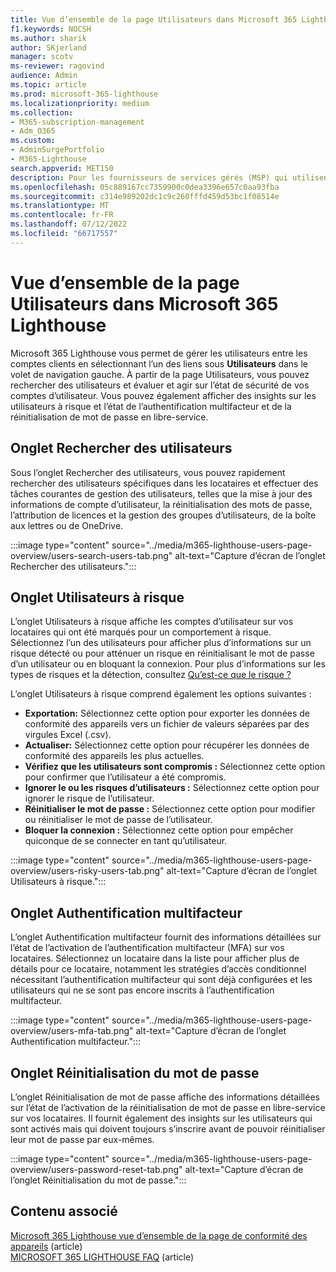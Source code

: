 ```yaml
---
title: Vue d’ensemble de la page Utilisateurs dans Microsoft 365 Lighthouse
f1.keywords: NOCSH
ms.author: sharik
author: SKjerland
manager: scotv
ms-reviewer: ragovind
audience: Admin
ms.topic: article
ms.prod: microsoft-365-lighthouse
ms.localizationpriority: medium
ms.collection:
- M365-subscription-management
- Adm_O365
ms.custom:
- AdminSurgePortfolio
- M365-Lighthouse
search.appverid: MET150
description: Pour les fournisseurs de services gérés (MSP) qui utilisent Microsoft 365 Lighthouse, découvrez la page Utilisateurs.
ms.openlocfilehash: 05c889167cc7359900c0dea3396e657c0aa93fba
ms.sourcegitcommit: c314e989202dc1c9c260fffd459d53bc1f08514e
ms.translationtype: MT
ms.contentlocale: fr-FR
ms.lasthandoff: 07/12/2022
ms.locfileid: "66717557"
---
```

# <a name="overview-of-the-users-page-in-microsoft-365-lighthouse"></a>Vue d’ensemble de la page Utilisateurs dans Microsoft 365 Lighthouse 

Microsoft 365 Lighthouse vous permet de gérer les utilisateurs entre les comptes clients en sélectionnant l’un des liens sous **Utilisateurs** dans le volet de navigation gauche. À partir de la page Utilisateurs, vous pouvez rechercher des utilisateurs et évaluer et agir sur l’état de sécurité de vos comptes d’utilisateur. Vous pouvez également afficher des insights sur les utilisateurs à risque et l’état de l’authentification multifacteur et de la réinitialisation de mot de passe en libre-service.  
  
## <a name="search-users-tab"></a>Onglet Rechercher des utilisateurs  
  
Sous l’onglet Rechercher des utilisateurs, vous pouvez rapidement rechercher des utilisateurs spécifiques dans les locataires et effectuer des tâches courantes de gestion des utilisateurs, telles que la mise à jour des informations de compte d’utilisateur, la réinitialisation des mots de passe, l’attribution de licences et la gestion des groupes d’utilisateurs, de la boîte aux lettres ou de OneDrive.

:::image type="content" source="../media/m365-lighthouse-users-page-overview/users-search-users-tab.png" alt-text="Capture d’écran de l’onglet Rechercher des utilisateurs.":::

## <a name="risky-users-tab"></a>Onglet Utilisateurs à risque

L’onglet Utilisateurs à risque affiche les comptes d’utilisateur sur vos locataires qui ont été marqués pour un comportement à risque. Sélectionnez l’un des utilisateurs pour afficher plus d’informations sur un risque détecté ou pour atténuer un risque en réinitialisant le mot de passe d’un utilisateur ou en bloquant la connexion. Pour plus d’informations sur les types de risques et la détection, consultez [Qu’est-ce que le risque ?](/azure/active-directory/identity-protection/concept-identity-protection-risks)

L’onglet Utilisateurs à risque comprend également les options suivantes :
- **Exportation:** Sélectionnez cette option pour exporter les données de conformité des appareils vers un fichier de valeurs séparées par des virgules Excel (.csv).
- **Actualiser:** Sélectionnez cette option pour récupérer les données de conformité des appareils les plus actuelles.
- **Vérifiez que les utilisateurs sont compromis :** Sélectionnez cette option pour confirmer que l’utilisateur a été compromis.
- **Ignorer le ou les risques d’utilisateurs :** Sélectionnez cette option pour ignorer le risque de l’utilisateur.  
- **Réinitialiser le mot de passe :** Sélectionnez cette option pour modifier ou réinitialiser le mot de passe de l’utilisateur.
- **Bloquer la connexion :** Sélectionnez cette option pour empêcher quiconque de se connecter en tant qu’utilisateur.

:::image type="content" source="../media/m365-lighthouse-users-page-overview/users-risky-users-tab.png" alt-text="Capture d’écran de l’onglet Utilisateurs à risque.":::

## <a name="multifactor-authentication-tab"></a>Onglet Authentification multifacteur

L’onglet Authentification multifacteur fournit des informations détaillées sur l’état de l’activation de l’authentification multifacteur (MFA) sur vos locataires. Sélectionnez un locataire dans la liste pour afficher plus de détails pour ce locataire, notamment les stratégies d’accès conditionnel nécessitant l’authentification multifacteur qui sont déjà configurées et les utilisateurs qui ne se sont pas encore inscrits à l’authentification multifacteur.

:::image type="content" source="../media/m365-lighthouse-users-page-overview/users-mfa-tab.png" alt-text="Capture d’écran de l’onglet Authentification multifacteur.":::

## <a name="password-reset-tab"></a>Onglet Réinitialisation du mot de passe

L’onglet Réinitialisation de mot de passe affiche des informations détaillées sur l’état de l’activation de la réinitialisation de mot de passe en libre-service sur vos locataires. Il fournit également des insights sur les utilisateurs qui sont activés mais qui doivent toujours s’inscrire avant de pouvoir réinitialiser leur mot de passe par eux-mêmes.

:::image type="content" source="../media/m365-lighthouse-users-page-overview/users-password-reset-tab.png" alt-text="Capture d’écran de l’onglet Réinitialisation du mot de passe.":::

## <a name="related-content"></a>Contenu associé

[Microsoft 365 Lighthouse vue d’ensemble de la page de conformité des appareils](m365-lighthouse-device-compliance-page-overview.md) (article)\
[MICROSOFT 365 LIGHTHOUSE FAQ](m365-lighthouse-faq.yml) (article)
